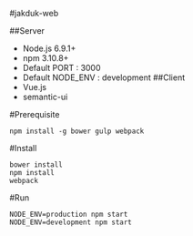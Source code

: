 #jakduk-web

##Server
* Node.js 6.9.1+
* npm 3.10.8+
* Default PORT : 3000
* Default NODE_ENV : development
##Client
* Vue.js
* semantic-ui

#Prerequisite
```
npm install -g bower gulp webpack
```

#Install
```
bower install
npm install
webpack
```

#Run
```
NODE_ENV=production npm start
NODE_ENV=development npm start
```